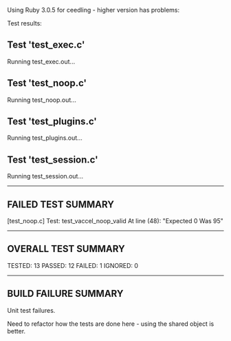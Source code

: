 Using Ruby 3.0.5 for ceedling - higher version has problems:

Test results:



Test 'test_exec.c'
------------------
Running test_exec.out...


Test 'test_noop.c'
------------------
Running test_noop.out...


Test 'test_plugins.c'
---------------------
Running test_plugins.out...


Test 'test_session.c'
---------------------
Running test_session.out...

-------------------
FAILED TEST SUMMARY
-------------------
[test_noop.c]
  Test: test_vaccel_noop_valid
  At line (48): "Expected 0 Was 95"

--------------------
OVERALL TEST SUMMARY
--------------------
TESTED:  13
PASSED:  12
FAILED:   1
IGNORED:  0

---------------------
BUILD FAILURE SUMMARY
---------------------
Unit test failures.



Need to refactor how the tests are done here - using the shared object is better.